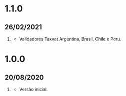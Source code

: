 # 1.1.0
## 26/02/2021

1. [](#new)
   * Validadores Taxvat Argentina, Brasil, Chile e Peru.
   
# 1.0.0
## 20/08/2020

1. [](#new)
    * Versão inicial.